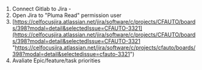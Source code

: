 1. Connect Gitlab to Jira - 
2. Open Jira to "Pluma Read" permission user
3. [https://celfocusjira.atlassian.net/jira/software/c/projects/CFAUTO/boards/398?modal=detail&selectedIssue=CFAUTO-3321](https://celfocusjira.atlassian.net/jira/software/c/projects/CFAUTO/boards/398?modal=detail&selectedIssue=CFAUTO-3321 "https://celfocusjira.atlassian.net/jira/software/c/projects/cfauto/boards/398?modal=detail&selectedissue=cfauto-3321")
4. Avaliate Epic/feature/task priorities 

